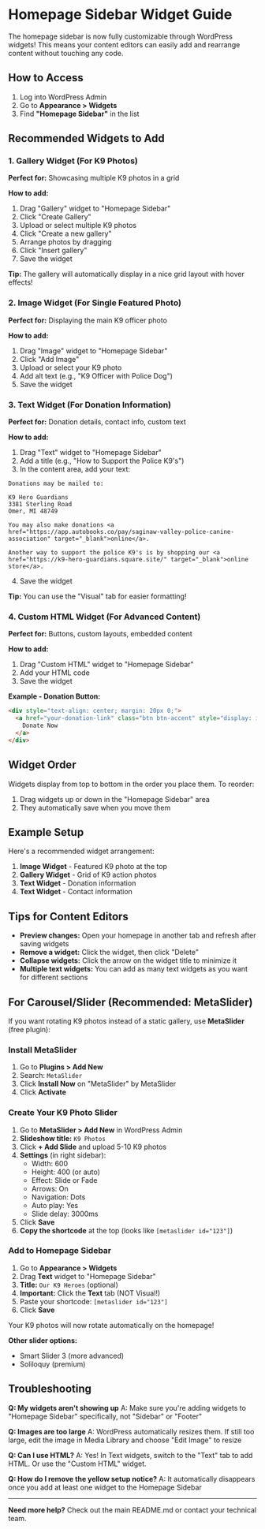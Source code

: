 # Homepage Sidebar Widget Guide

The homepage sidebar is now fully customizable through WordPress widgets! This means your content editors can easily add and rearrange content without touching any code.

## How to Access

1. Log into WordPress Admin
2. Go to **Appearance > Widgets**
3. Find **"Homepage Sidebar"** in the list

## Recommended Widgets to Add

### 1. Gallery Widget (For K9 Photos)

**Perfect for:** Showcasing multiple K9 photos in a grid

**How to add:**
1. Drag "Gallery" widget to "Homepage Sidebar"
2. Click "Create Gallery"
3. Upload or select multiple K9 photos
4. Click "Create a new gallery"
5. Arrange photos by dragging
6. Click "Insert gallery"
7. Save the widget

**Tip:** The gallery will automatically display in a nice grid layout with hover effects!

### 2. Image Widget (For Single Featured Photo)

**Perfect for:** Displaying the main K9 officer photo

**How to add:**
1. Drag "Image" widget to "Homepage Sidebar"
2. Click "Add Image"
3. Upload or select your K9 photo
4. Add alt text (e.g., "K9 Officer with Police Dog")
5. Save the widget

### 3. Text Widget (For Donation Information)

**Perfect for:** Donation details, contact info, custom text

**How to add:**
1. Drag "Text" widget to "Homepage Sidebar"
2. Add a title (e.g., "How to Support the Police K9's")
3. In the content area, add your text:

```
Donations may be mailed to:

K9 Hero Guardians
3381 Sterling Road
Omer, MI 48749

You may also make donations <a href="https://app.autobooks.co/pay/saginaw-valley-police-canine-association" target="_blank">online</a>.

Another way to support the police K9's is by shopping our <a href="https://k9-hero-guardians.square.site/" target="_blank">online store</a>.
```

4. Save the widget

**Tip:** You can use the "Visual" tab for easier formatting!

### 4. Custom HTML Widget (For Advanced Content)

**Perfect for:** Buttons, custom layouts, embedded content

**How to add:**
1. Drag "Custom HTML" widget to "Homepage Sidebar"
2. Add your HTML code
3. Save the widget

**Example - Donation Button:**
```html
<div style="text-align: center; margin: 20px 0;">
  <a href="your-donation-link" class="btn btn-accent" style="display: inline-block;">
    Donate Now
  </a>
</div>
```

## Widget Order

Widgets display from top to bottom in the order you place them. To reorder:
1. Drag widgets up or down in the "Homepage Sidebar" area
2. They automatically save when you move them

## Example Setup

Here's a recommended widget arrangement:

1. **Image Widget** - Featured K9 photo at the top
2. **Gallery Widget** - Grid of K9 action photos
3. **Text Widget** - Donation information
4. **Text Widget** - Contact information

## Tips for Content Editors

- **Preview changes:** Open your homepage in another tab and refresh after saving widgets
- **Remove a widget:** Click the widget, then click "Delete"
- **Collapse widgets:** Click the arrow on the widget title to minimize it
- **Multiple text widgets:** You can add as many text widgets as you want for different sections

## For Carousel/Slider (Recommended: MetaSlider)

If you want rotating K9 photos instead of a static gallery, use **MetaSlider** (free plugin):

### Install MetaSlider

1. Go to **Plugins > Add New**
2. Search: `MetaSlider`
3. Click **Install Now** on "MetaSlider" by MetaSlider
4. Click **Activate**

### Create Your K9 Photo Slider

1. Go to **MetaSlider > Add New** in WordPress Admin
2. **Slideshow title:** `K9 Photos`
3. Click **+ Add Slide** and upload 5-10 K9 photos
4. **Settings** (in right sidebar):
   - Width: 600
   - Height: 400 (or auto)
   - Effect: Slide or Fade
   - Arrows: On
   - Navigation: Dots
   - Auto play: Yes
   - Slide delay: 3000ms
5. Click **Save**
6. **Copy the shortcode** at the top (looks like `[metaslider id="123"]`)

### Add to Homepage Sidebar

1. Go to **Appearance > Widgets**
2. Drag **Text** widget to "Homepage Sidebar"
3. **Title:** `Our K9 Heroes` (optional)
4. **Important:** Click the **Text** tab (NOT Visual!)
5. Paste your shortcode: `[metaslider id="123"]`
6. Click **Save**

Your K9 photos will now rotate automatically on the homepage!

**Other slider options:**
- Smart Slider 3 (more advanced)
- Soliloquy (premium)

## Troubleshooting

**Q: My widgets aren't showing up**
A: Make sure you're adding widgets to "Homepage Sidebar" specifically, not "Sidebar" or "Footer"

**Q: Images are too large**
A: WordPress automatically resizes them. If still too large, edit the image in Media Library and choose "Edit Image" to resize

**Q: Can I use HTML?**
A: Yes! In Text widgets, switch to the "Text" tab to add HTML. Or use the "Custom HTML" widget.

**Q: How do I remove the yellow setup notice?**
A: It automatically disappears once you add at least one widget to the Homepage Sidebar

---

**Need more help?** Check out the main README.md or contact your technical team.

